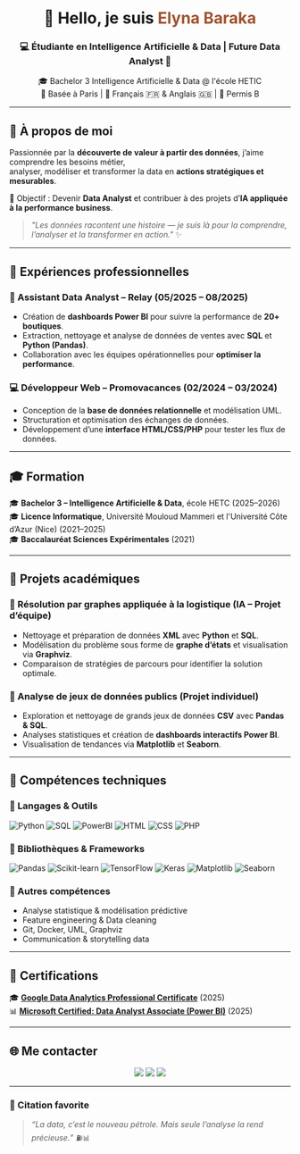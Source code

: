 <!-- Bannière / Introduction -->
<h1 align="center">👋 Hello, je suis <span style="color:#A0522D;">Elyna Baraka</span></h1>
<h3 align="center">💻 Étudiante en Intelligence Artificielle & Data | Future Data Analyst 🚀</h3>

<p align="center">
🎓 Bachelor 3 Intelligence Artificielle & Data @ l'école HETIC <br>
📍 Basée à Paris | 💬 Français 🇫🇷 & Anglais 🇬🇧 | 🚗 Permis B
</p>

---

## 🧠 À propos de moi

Passionnée par la **découverte de valeur à partir des données**, j’aime comprendre les besoins métier,  
analyser, modéliser et transformer la data en **actions stratégiques et mesurables**.

🎯 Objectif : Devenir **Data Analyst** et contribuer à des projets d’**IA appliquée à la performance business**.

> _"Les données racontent une histoire — je suis là pour la comprendre, l’analyser et la transformer en action."_ ✨

---

## 💼 Expériences professionnelles

### 🧩 Assistant Data Analyst – **Relay** (05/2025 – 08/2025)
- Création de **dashboards Power BI** pour suivre la performance de **20+ boutiques**.  
- Extraction, nettoyage et analyse de données de ventes avec **SQL** et **Python (Pandas)**.  
- Collaboration avec les équipes opérationnelles pour **optimiser la performance**.

### 💻 Développeur Web – **Promovacances** (02/2024 – 03/2024)
- Conception de la **base de données relationnelle** et modélisation UML.  
- Structuration et optimisation des échanges de données.  
- Développement d’une **interface HTML/CSS/PHP** pour tester les flux de données.

---

## 🎓 Formation

🎓 **Bachelor 3 – Intelligence Artificielle & Data**, école HETC (2025–2026)  
🎓 **Licence Informatique**, Université Mouloud Mammeri et l'Université Côte d’Azur (Nice) (2021–2025)  
🎓 **Baccalauréat Sciences Expérimentales** (2021)

---

## 🧩 Projets académiques

### 🔹 Résolution par graphes appliquée à la logistique (IA – Projet d’équipe)
- Nettoyage et préparation de données **XML** avec **Python** et **SQL**.  
- Modélisation du problème sous forme de **graphe d’états** et visualisation via **Graphviz**.  
- Comparaison de stratégies de parcours pour identifier la solution optimale.

### 🔹 Analyse de jeux de données publics (Projet individuel)
- Exploration et nettoyage de grands jeux de données **CSV** avec **Pandas & SQL**.  
- Analyses statistiques et création de **dashboards interactifs Power BI**.  
- Visualisation de tendances via **Matplotlib** et **Seaborn**.

---

## 🧰 Compétences techniques

### 🔸 Langages & Outils
![Python](https://img.shields.io/badge/Python-3776AB?style=for-the-badge&logo=python&logoColor=white)
![SQL](https://img.shields.io/badge/SQL-4479A1?style=for-the-badge&logo=postgresql&logoColor=white)
![PowerBI](https://img.shields.io/badge/PowerBI-F2C811?style=for-the-badge&logo=power-bi&logoColor=black)
![HTML](https://img.shields.io/badge/HTML5-E34F26?style=for-the-badge&logo=html5&logoColor=white)
![CSS](https://img.shields.io/badge/CSS3-1572B6?style=for-the-badge&logo=css3&logoColor=white)
![PHP](https://img.shields.io/badge/PHP-777BB4?style=for-the-badge&logo=php&logoColor=white)

### 🔸 Bibliothèques & Frameworks
![Pandas](https://img.shields.io/badge/Pandas-150458?style=for-the-badge&logo=pandas&logoColor=white)
![Scikit-learn](https://img.shields.io/badge/Scikit--learn-F7931E?style=for-the-badge&logo=scikit-learn&logoColor=white)
![TensorFlow](https://img.shields.io/badge/TensorFlow-FF6F00?style=for-the-badge&logo=tensorflow&logoColor=white)
![Keras](https://img.shields.io/badge/Keras-D00000?style=for-the-badge&logo=keras&logoColor=white)
![Matplotlib](https://img.shields.io/badge/Matplotlib-008080?style=for-the-badge)
![Seaborn](https://img.shields.io/badge/Seaborn-6A5ACD?style=for-the-badge)

### 🔸 Autres compétences
- Analyse statistique & modélisation prédictive  
- Feature engineering & Data cleaning  
- Git, Docker, UML, Graphviz  
- Communication & storytelling data  

---

## 📜 Certifications

🎓 [**Google Data Analytics Professional Certificate**](https://www.coursera.org/professional-certificates/google-data-analytics) (2025)  
📊 [**Microsoft Certified: Data Analyst Associate (Power BI)**](https://learn.microsoft.com/en-us/certifications/data-analyst-associate/) (2025)

---


## 🌐 Me contacter

<p align="center">
  <a href="mailto:contact.barakaelyna@gmail.com"><img src="https://img.shields.io/badge/Email-D14836?style=for-the-badge&logo=gmail&logoColor=white"/></a>
  <a href="https://linkedin.com/in/ton-lien-linkedin"><img src="https://img.shields.io/badge/LinkedIn-0A66C2?style=for-the-badge&logo=linkedin&logoColor=white"/></a>
  <a href="https://github.com/tonpseudoGitHub"><img src="https://img.shields.io/badge/GitHub-181717?style=for-the-badge&logo=github&logoColor=white"/></a>
</p>

---

### 💬 Citation favorite

> _“La data, c’est le nouveau pétrole. Mais seule l’analyse la rend précieuse.”_ ⛽📊

